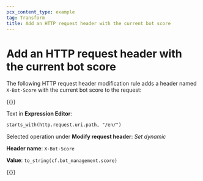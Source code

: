 ```yaml
---
pcx_content_type: example
tag: Transform
title: Add an HTTP request header with the current bot score
---
```

# Add an HTTP request header with the current bot score

The following HTTP request header modification rule adds a header named `X-Bot-Score` with the current bot score to the request:

{{<example>}}

Text in **Expression Editor**:

```txt
starts_with(http.request.uri.path, "/en/")
```

Selected operation under **Modify request header**: _Set dynamic_

**Header name**: `X-Bot-Score`

**Value**: `to_string(cf.bot_management.score)`

{{</example>}}
